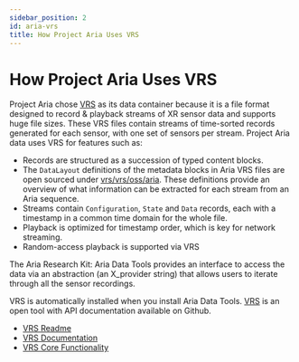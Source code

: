 ```yaml
---
sidebar_position: 2
id: aria-vrs
title: How Project Aria Uses VRS
---
```


# **How Project Aria Uses VRS**

Project Aria chose [VRS](https://facebookresearch.github.io/vrs/) as its data container because it is a file format designed to record & playback streams of XR sensor data and supports huge file sizes. These VRS files contain streams of time-sorted records generated for each sensor, with one set of sensors per stream. Project Aria data uses VRS for features such as:

* Records are structured as a succession of typed content blocks.
* The `DataLayout` definitions of the metadata blocks in Aria VRS files are open sourced under [vrs/vrs/oss/aria](https://github.com/facebookresearch/vrs/tree/main/vrs/oss/aria). These definitions provide an overview of what information can be extracted for each stream from an Aria sequence.
* Streams contain `Configuration`, `State` and `Data` records, each with a timestamp in a common time domain for the whole file.
* Playback is optimized for timestamp order, which is key for network streaming.
* Random-access playback is supported via VRS

The Aria Research Kit: Aria Data Tools provides an interface to access the data via an abstraction (an X_provider string) that allows users to iterate through all the sensor recordings.

VRS is automatically installed when you install Aria Data Tools. [VRS](https://facebookresearch.github.io/vrs/) is an open tool with API documentation available on Github.


* [VRS Readme](https://github.com/facebookresearch/vrs)
* [VRS Documentation](https://facebookresearch.github.io/vrs/)
* [VRS Core Functionality](https://github.com/facebookresearch/vrs/tree/main/vrs)
